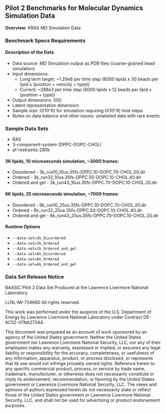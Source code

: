 ## Pilot 2 Benchmarks for Molecular Dynamics Simulation Data

**Overview**: KRAS MD Simulation Data

### Benchmark Specs Requirements

#### Description of the Data

- Data source: MD Simulation output as PDB files (coarse-grained bead simulation)
- Input dimensions:
  - Long term target: ~1.26e6 per time step (6000 lipids x 30 beads per lipid x (position + velocity + type))
  - Current: ~288e3 per time step (6000 lipids x 12 beads per lipid x (position + type))
- Output dimensions: 500
- Latent representation dimension:
- Sample size: O(10^6) for simulation requiring O(10^8) time steps
- Notes on data balance and other issues: unlabeled data with rare events

### Sample Data Sets

- RAS
- 3-component-system (DPPC-DOPC-CHOL)
- af-restraints-290k

#### 3K lipids, 10 microseconds simulation, ~3000 frames:

- Disordered - 3k_run10_10us.35fs-DPPC.10-DOPC.70-CHOL.20.dir
- Ordered - 3k_run32_10us.35fs-DPPC.50-DOPC.10-CHOL.40.dir
- Ordered and gel - 3k_run43_10us.35fs-DPPC.70-DOPC.10-CHOL.20.dir

#### 6K lipids, 25 microseconds simulation, ~7000 frames:

- Disordered - 6k_run10_25us.35fs-DPPC.10-DOPC.70-CHOL.20.dir
- Ordered - 6k_run32_25us.35fs-DPPC.50-DOPC.10-CHOL.40.dir
- Ordered and gel - 6k_run43_25us.35fs-DPPC.70-DOPC.10-CHOL.20.dir

#### Runtime Options

- `--data-set=3k_Disordered`
- `--data-set=3k_Ordered`
- `--data-set=3k_Ordered_and_gel`
- `--data-set=6k_Disordered`
- `--data-set=6k_Ordered`
- `--data-set=6k_Ordered_and_gel`

### Data Set Release Notice

BAASiC Pilot 2 Data Set
Produced at the Lawrence Livermore National Laboratory.

LLNL-MI-724660
All rights reserved.

This work was performed under the auspices of the U.S. Department of
Energy by Lawrence Livermore National Laboratory under Contract
DE-AC52-07NA27344.

This document was prepared as an account of work sponsored by an
agency of the United States government. Neither the United States
government nor Lawrence Livermore National Security, LLC, nor any of
their employees makes any warranty, expressed or implied, or assumes
any legal liability or responsibility for the accuracy, completeness,
or usefulness of any information, apparatus, product, or process
disclosed, or represents that its use would not infringe privately
owned rights. Reference herein to any specific commercial product,
process, or service by trade name, trademark, manufacturer, or
otherwise does not necessarily constitute or imply its endorsement,
recommendation, or favoring by the United States government or
Lawrence Livermore National Security, LLC. The views and opinions of
authors expressed herein do not necessarily state or reflect those of
the United States government or Lawrence Livermore National Security,
LLC, and shall not be used for advertising or product endorsement
purposes.
